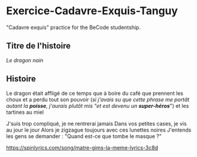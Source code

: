 ﻿# Exercice-Cadavre-Exquis-Tanguy
"Cadavre exquis" practice for the BeCode studentship.

## Titre de l'histoire
*Le dragon nain*

## Histoire
Le dragon
était
affligé
de
ce
temps
que
à
boire
du
café
que
prennent
les choux
et a perdu tout son pouvoir
(*si j'avais su que cette phrase me portât autant la **poisse**, j'aurais plutôt mis "et est devenu un **super-héros***")
et les tartines au miel

J'suis trop compliqué, je ne rentrerai jamais
Dans vos petites cases, je vis au jour le jour
Alors je zigzague toujours avec ces lunettes noires
J'entends les gens se demander : "Quand est-ce que tombe le masque ?"

https://spinlyrics.com/song/matre-gims-la-meme-lyrics-3c8d